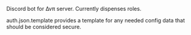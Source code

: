Discord bot for ∆vπ server. Currently dispenses roles.

auth.json.template provides a template for any needed config data that should be considered secure.
